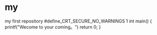 # my
my first repository
#define_CRT_SECURE_NO_WARNINGS 1
int main()
{
printf("Wecome to your coming。")
return 0;
}
